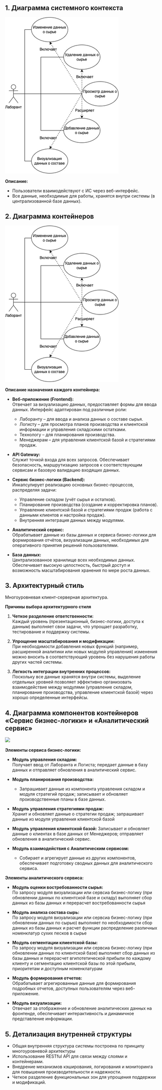 ## 1. Диаграмма системного контекста
![](https://github.com/ChirkovaDS/DeepSand/blob/dev/LAB1/%D0%B4%D0%B8%D0%BF%D0%BB%D0%BE%D0%BCUML%D0%9B%D0%B0%D0%B1%D0%BE%D1%80%D0%B0%D0%BD%D1%82.jpg)

**Описание:**  
- Пользователи взаимодействуют с ИС через веб-интерфейс.  
- Все данные, необходимые для работы, хранятся внутри системы (в централизованной базе данных).


## 2. Диаграмма контейнеров
![](https://github.com/ChirkovaDS/DeepSand/blob/dev/LAB1/%D0%B4%D0%B8%D0%BF%D0%BB%D0%BE%D0%BCUML%D0%9B%D0%B0%D0%B1%D0%BE%D1%80%D0%B0%D0%BD%D1%82.jpg)

**Описание назначения каждого контейнера:**

- **Веб-приложение (Frontend):**  
  Отвечает за визуализацию данных, предоставляет формы для ввода данных. Интерфейс адаптирован под различные роли:  
  - Лаборанту – для ввода и анализа данных о составе сырья.  
  - Логисту – для просмотра планов производства и клиентской информации и управления складскими остатками.  
  - Технологу – для планирования производства.  
  - Менеджерам – для управления клиентской базой и стратегиями продаж.

- **API Gateway:**  
  Служит точкой входа для всех запросов. Обеспечивает безопасность, маршрутизацию запросов к соответствующим сервисам и базовую валидацию входящих данных.

- **Сервис бизнес-логики (Backend):**  
  Инкапсулирует реализацию основных бизнес-процессов, распределяя задачи:  
  - Управление складом (учёт сырья и остатков).  
  - Планирование производства (создание и корректировка планов).  
  - Управление клиентской базой и стратегиями продаж (работа с данными клиентов и настройка продаж).  
  - Внутренняя интеграция данных между модулями.

- **Аналитический сервис:**  
  Обрабатывает данные из базы данных и сервиса бизнес-логики для формирования отчётов, визуализации данных, необходимых для оперативного принятия решений пользователями.

- **База данных:**  
  Централизованное хранилище всех необходимых данных. Обеспечивает высокую целостность, быстрый доступ и возможность масштабирования хранения по мере роста данных.


## 3. Архитектурный стиль 
Многоуровневая клиент-серверная архитектура.

**Причины выбора архитектурного стиля**

1. **Четкое разделение ответственности:**  
   Каждый уровень (презентационный, бизнес-логики, доступа к данным) выполняет свои задачи, что упрощает разработку, тестирование и поддержку системы.

2. **Упрощение масштабирования и модификации:**  
   При необходимости добавления новых функций (например, расширенной аналитики или новых модулей управления) изменения можно вносить в соответствующий уровень без нарушения работы других частей системы.

3. **Легкость интеграции внутренних процессов:**  
   Поскольку все данные хранятся внутри системы, выделение отдельных уровней позволяет эффективно организовать взаимодействие между модулями (управление складом, планирование производства, управление клиентской базой) через хорошо определенные интерфейсы.


## 4. Диаграмма компонентов контейнеров «Сервис бизнес-логики» и «Аналитический сервис»
![]([https://github.com/ChirkovaDS/DeepSand/blob/dev/LAB1/%D0%B4%D0%B8%D0%BF%D0%BB%D0%BE%D0%BCUML%D0%9B%D0%B0%D0%B1%D0%BE%D1%80%D0%B0%D0%BD%D1%82.jpg](https://github.com/ChirkovaDS/DeepSand/blob/dev/LAB2/%D0%94%D0%B8%D0%B0%D0%B3%D1%80%D0%B0%D0%BC%D0%BC%D0%B0%20%D0%BA%D0%BE%D0%BC%D0%BF%D0%BE%D0%BD%D0%B5%D0%BD%D1%82%D0%BE%D0%B2%20(2).jpg))

**Элементы сервиса бизнес-логики:**

- **Модуль управления складом:**  
  Получает ввод от Лаборанта и Логиста; передает данные в базу данных и отправляет обновления в аналитический сервис.

- **Модуль планирования производства:**  
  - Запрашивает данные из компонента управления складом и модуля стратегий продаж; записывает и обновляет производственные планы в базе данных.

- **Модуль управления стратегиями продаж:**  
  Хранит и обновляет данные о  стратегии продаж; запрашивает данные из модуля управления клиентской базой

- **Модуль управления клиентской базой:**
  Записывает и обновляет данные о клиентах в базе данных от Менеджеров; отправляет обновления в аналитический сервис.

- **Модуль взаимодействия с Аналитическим сервисом:**  
  - Собирает и агрегирует данные из других компонентов, обеспечивает подготовку сводных данных для аналитического сервиса.  

**Элементы аналитического сервиса:**

- **Модуль оценки востребованности сырья:**  
   По запросу модуля визуализации или сервсиа бизнес-логику (при обновлении данных по клиентской базе и складу) выполняет сбор данных из базы данных и перерасчет востребованности сырья
  
- **Модуль анализа состава сырь:**  
   По запросу модуля визуализации или сервсиа бизнес-логику (при обновлении данных по сырью) выполняет по необходимости сбор данных из базы данных и расчет функции распределение различных номенклатур сухих песков в сырье

- **Модуль сегментации клиентской базы:**  
   По запросу модуля визуализации или сервсиа бизнес-логику (при обновлении данных по клиентской базе) выполняет сбор данных из базы данных и перерасчет вгипотетической прибыли по каждому клиенту и сегментацию клиентской базы по этой прибыли, приоритетам и доступным номенклатурам
    
- **Модуль формирования отчетов:**  
   Обрабатывает агрегированные данные для формирования подробных отчетов, доступных пользователям через веб-приложение.
  
- **Модуль визуализации:**  
  Отвечает за отображение и обновление аналитических данных на фронтенде, обеспечивает интерактивность и динамичное представление информации.


## 5. Детализация внутренней структуры

- Общая внутренняя структура системы построена по принципу многоуровневой архитектуры
- Использование RESTful API для связи между слоями и контейнерами.  
- Внедрение механизмов кэширования, логирования и мониторинга для повышения производительности и надежности.  
- Четкое разделение функциональных зон для упрощения поддержки и модификаций.
